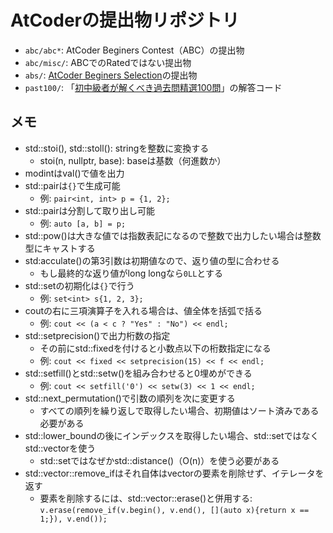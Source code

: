 # AtCoderの提出物リポジトリ

- `abc/abc*`: AtCoder Beginers Contest（ABC）の提出物
- `abc/misc/`: ABCでのRatedではない提出物
- `abs/`: [AtCoder Beginers Selection](https://atcoder.jp/contests/abs)の提出物
- `past100/`: 「[初中級者が解くべき過去問精選100問](https://qiita.com/e869120/items/eb50fdaece12be418faa#2-3-分野別初中級者が解くべき過去問精選-100-問)」の解答コード

## メモ

- std::stoi(), std::stoll(): stringを整数に変換する
  - stoi(n, nullptr, base): baseは基数（何進数か）
- modintはval()で値を出力
- std::pairは`{}`で生成可能
  - 例: `pair<int, int> p = {1, 2};`
- std::pairは分割して取り出し可能
  - 例: `auto [a, b] = p;`
- std::pow()は大きな値では指数表記になるので整数で出力したい場合は整数型にキャストする
- std:acculate()の第3引数は初期値なので、返り値の型に合わせる
  - もし最終的な返り値がlong longなら`0LL`とする
- std::setの初期化は`{}`で行う
  - 例: `set<int> s{1, 2, 3};`
- coutの右に三項演算子を入れる場合は、値全体を括弧で括る
  - 例: `cout << (a < c ? "Yes" : "No") << endl;`
- std::setprecision()で出力桁数の指定
  - その前にstd::fixedを付けると小数点以下の桁数指定になる
  - 例: `cout << fixed << setprecision(15) << f << endl;`
- std::setfill()とstd::setw()を組み合わせると0埋めができる
  - 例: `cout << setfill('0') << setw(3) << 1 << endl;`
- std::next_permutation()で引数の順列を次に変更する
  - すべての順列を繰り返しで取得したい場合、初期値はソート済みである必要がある
- std::lower_boundの後にインデックスを取得したい場合、std::setではなくstd::vectorを使う
  - std::setではなぜかstd::distance()（O(n)）を使う必要がある
- std::vector::remove_ifはそれ自体はvectorの要素を削除せず、イテレータを返す
  - 要素を削除するには、std::vector::erase()と併用する: `v.erase(remove_if(v.begin(), v.end(), [](auto x){return x == 1;}), v.end());`
